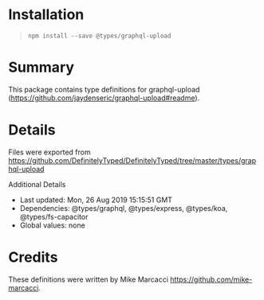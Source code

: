 # Installation
> `npm install --save @types/graphql-upload`

# Summary
This package contains type definitions for graphql-upload (https://github.com/jaydenseric/graphql-upload#readme).

# Details
Files were exported from https://github.com/DefinitelyTyped/DefinitelyTyped/tree/master/types/graphql-upload

Additional Details
 * Last updated: Mon, 26 Aug 2019 15:15:51 GMT
 * Dependencies: @types/graphql, @types/express, @types/koa, @types/fs-capacitor
 * Global values: none

# Credits
These definitions were written by Mike Marcacci <https://github.com/mike-marcacci>.
